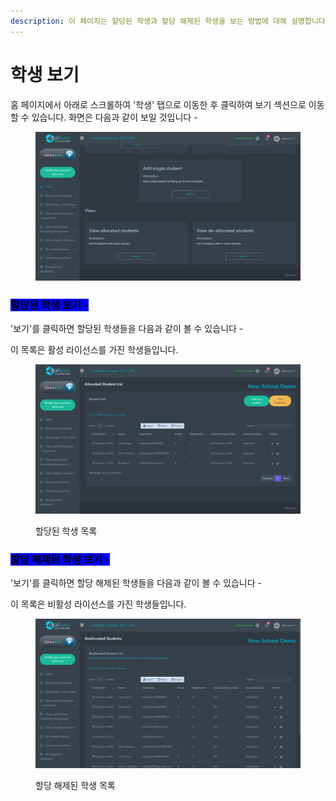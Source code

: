 ```yaml
---
description: 이 페이지는 할당된 학생과 할당 해제된 학생을 보는 방법에 대해 설명합니다.
---
```


# 학생 보기

홈 페이지에서 아래로 스크롤하여 '학생' 탭으로 이동한 후 클릭하여 보기 섹션으로 이동할 수 있습니다. 화면은 다음과 같이 보일 것입니다 -&#x20;

<figure><img src="../../.gitbook/assets/Screenshot 2024-02-29 131932.png" alt=""><figcaption></figcaption></figure>



### <mark style="background-color:blue;">할당된 학생 보기 -</mark>&#x20;

'보기'를 클릭하면 할당된 학생들을 다음과 같이 볼 수 있습니다 -

이 목록은 활성 라이선스를 가진 학생들입니다.

<figure><img src="../../.gitbook/assets/Screenshot 2024-02-29 131939.png" alt=""><figcaption><p>할당된 학생 목록</p></figcaption></figure>



### <mark style="background-color:blue;">할당 해제된 학생 보기 -</mark>

'보기'를 클릭하면 할당 해제된 학생들을 다음과 같이 볼 수 있습니다 -

이 목록은 비활성 라이선스를 가진 학생들입니다.

<figure><img src="../../.gitbook/assets/Screenshot 2024-02-29 131954.png" alt=""><figcaption><p>할당 해제된 학생 목록</p></figcaption></figure>
